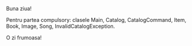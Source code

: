 Buna ziua!

Pentru partea compulsory: clasele Main, Catalog, CatalogCommand, Item, Book, Image, Song, InvalidCatalogException.

O zi frumoasa!
